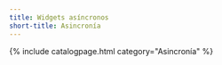```yaml
---
title: Widgets asíncronos
short-title: Asincronía
---
```

{% include catalogpage.html category="Asincronía" %}
